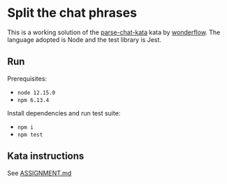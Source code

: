 # Split the chat phrases

This is a working solution of the [parse-chat-kata](https://github.com/wonderflow-bv/parse-chat-kata) kata by [wonderflow](https://www.wonderflow.co/).
The language adopted is Node and the test library is Jest.

## Run

Prerequisites:
* `node 12.15.0`
* `npm 6.13.4`

Install dependencies and run test suite:
* `npm i`
* `npm test`

## Kata instructions

See [ASSIGNMENT.md](./ASSIGNMENT.md)

